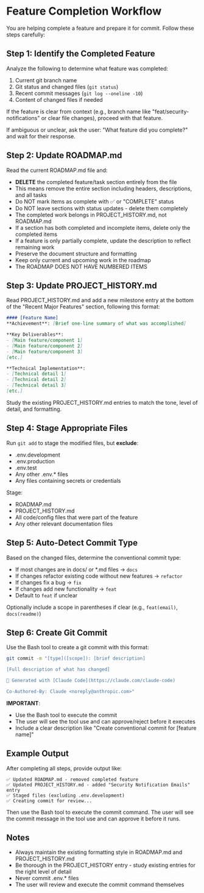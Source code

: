 # Feature Completion Workflow

You are helping complete a feature and prepare it for commit. Follow these steps carefully:

## Step 1: Identify the Completed Feature

Analyze the following to determine what feature was completed:
1. Current git branch name
2. Git status and changed files (`git status`)
3. Recent commit messages (`git log --oneline -10`)
4. Content of changed files if needed

If the feature is clear from context (e.g., branch name like "feat/security-notifications" or clear file changes), proceed with that feature.

If ambiguous or unclear, ask the user: "What feature did you complete?" and wait for their response.

## Step 2: Update ROADMAP.md

Read the current ROADMAP.md file and:
- **DELETE** the completed feature/task section entirely from the file
- This means remove the entire section including headers, descriptions, and all tasks
- Do NOT mark items as complete with ✅ or "COMPLETE" status
- Do NOT leave sections with status updates - delete them completely
- The completed work belongs in PROJECT_HISTORY.md, not ROADMAP.md
- If a section has both completed and incomplete items, delete only the completed items
- If a feature is only partially complete, update the description to reflect remaining work
- Preserve the document structure and formatting
- Keep only current and upcoming work in the roadmap
- The ROADMAP DOES NOT HAVE NUMBERED ITEMS

## Step 3: Update PROJECT_HISTORY.md

Read PROJECT_HISTORY.md and add a new milestone entry at the bottom of the "Recent Major Features" section, following this format:

```markdown
#### [Feature Name]
**Achievement**: [Brief one-line summary of what was accomplished]

**Key Deliverables**:
- [Main feature/component 1]
- [Main feature/component 2]
- [Main feature/component 3]
[etc.]

**Technical Implementation**:
- [Technical detail 1]
- [Technical detail 2]
- [Technical detail 3]
[etc.]
```

Study the existing PROJECT_HISTORY.md entries to match the tone, level of detail, and formatting.

## Step 4: Stage Appropriate Files

Run `git add` to stage the modified files, but **exclude**:
- .env.development
- .env.production
- .env.test
- Any other .env.* files
- Any files containing secrets or credentials

Stage:
- ROADMAP.md
- PROJECT_HISTORY.md
- All code/config files that were part of the feature
- Any other relevant documentation files

## Step 5: Auto-Detect Commit Type

Based on the changed files, determine the conventional commit type:
- If most changes are in docs/ or *.md files → `docs`
- If changes refactor existing code without new features → `refactor`
- If changes fix a bug → `fix`
- If changes add new functionality → `feat`
- Default to `feat` if unclear

Optionally include a scope in parentheses if clear (e.g., `feat(email)`, `docs(readme)`)

## Step 6: Create Git Commit

Use the Bash tool to create a git commit with this format:

```bash
git commit -m "[type]([scope]): [brief description]

[Full description of what has changed]

🤖 Generated with [Claude Code](https://claude.com/claude-code)

Co-Authored-By: Claude <noreply@anthropic.com>"
```

**IMPORTANT**:
- Use the Bash tool to execute the commit
- The user will see the tool use and can approve/reject before it executes
- Include a clear description like "Create conventional commit for [feature name]"

## Example Output

After completing all steps, provide output like:

```
✅ Updated ROADMAP.md - removed completed feature
✅ Updated PROJECT_HISTORY.md - added "Security Notification Emails" entry
✅ Staged files (excluding .env.development)
✅ Creating commit for review...
```

Then use the Bash tool to execute the commit command. The user will see the commit message in the tool use and can approve it before it runs.

## Notes

- Always maintain the existing formatting style in ROADMAP.md and PROJECT_HISTORY.md
- Be thorough in the PROJECT_HISTORY entry - study existing entries for the right level of detail
- Never commit .env.* files
- The user will review and execute the commit command themselves
